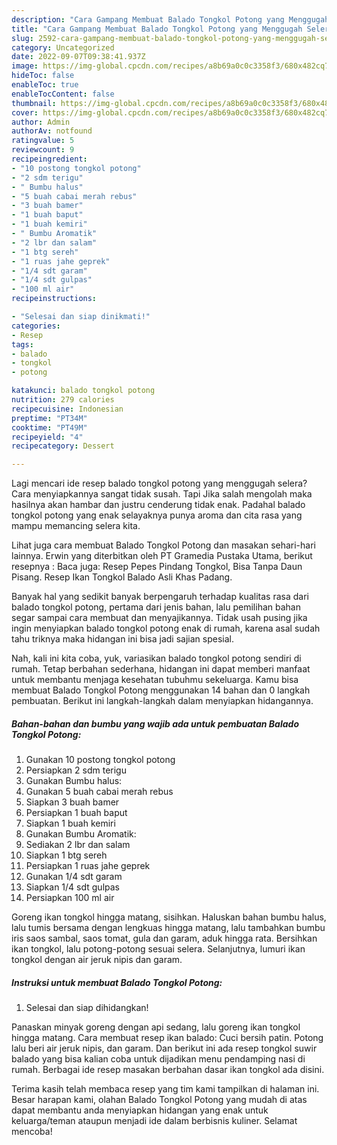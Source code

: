 ```yaml
---
description: "Cara Gampang Membuat Balado Tongkol Potong yang Menggugah Selera"
title: "Cara Gampang Membuat Balado Tongkol Potong yang Menggugah Selera"
slug: 2592-cara-gampang-membuat-balado-tongkol-potong-yang-menggugah-selera
category: Uncategorized
date: 2022-09-07T09:38:41.937Z
image: https://img-global.cpcdn.com/recipes/a8b69a0c0c3358f3/680x482cq70/balado-tongkol-potong-foto-resep-utama.jpg
hideToc: false
enableToc: true
enableTocContent: false
thumbnail: https://img-global.cpcdn.com/recipes/a8b69a0c0c3358f3/680x482cq70/balado-tongkol-potong-foto-resep-utama.jpg
cover: https://img-global.cpcdn.com/recipes/a8b69a0c0c3358f3/680x482cq70/balado-tongkol-potong-foto-resep-utama.jpg
author: Admin
authorAv: notfound
ratingvalue: 5
reviewcount: 9
recipeingredient:
- "10 postong tongkol potong"
- "2 sdm terigu"
- " Bumbu halus"
- "5 buah cabai merah rebus"
- "3 buah bamer"
- "1 buah baput"
- "1 buah kemiri"
- " Bumbu Aromatik"
- "2 lbr dan salam"
- "1 btg sereh"
- "1 ruas jahe geprek"
- "1/4 sdt garam"
- "1/4 sdt gulpas"
- "100 ml air"
recipeinstructions:

- "Selesai dan siap dinikmati!"
categories:
- Resep
tags:
- balado
- tongkol
- potong

katakunci: balado tongkol potong 
nutrition: 279 calories
recipecuisine: Indonesian
preptime: "PT34M"
cooktime: "PT49M"
recipeyield: "4"
recipecategory: Dessert

---
```



Lagi mencari ide resep balado tongkol potong yang menggugah selera? Cara menyiapkannya sangat tidak susah. Tapi Jika salah mengolah maka hasilnya akan hambar dan justru cenderung tidak enak. Padahal balado tongkol potong yang enak selayaknya punya aroma dan cita rasa yang mampu memancing selera kita.


Lihat juga cara membuat Balado Tongkol Potong dan masakan sehari-hari lainnya. Erwin yang diterbitkan oleh PT Gramedia Pustaka Utama, berikut resepnya : Baca juga: Resep Pepes Pindang Tongkol, Bisa Tanpa Daun Pisang. Resep Ikan Tongkol Balado Asli Khas Padang.

Banyak hal yang sedikit banyak berpengaruh terhadap kualitas rasa dari balado tongkol potong, pertama dari jenis bahan, lalu pemilihan bahan segar sampai cara membuat dan menyajikannya. Tidak usah pusing jika ingin menyiapkan balado tongkol potong enak di rumah, karena asal sudah tahu triknya maka hidangan ini bisa jadi sajian spesial.


Nah, kali ini kita coba, yuk, variasikan balado tongkol potong sendiri di rumah. Tetap berbahan sederhana, hidangan ini dapat memberi manfaat untuk membantu menjaga kesehatan tubuhmu sekeluarga. Kamu bisa membuat Balado Tongkol Potong menggunakan 14 bahan dan 0 langkah pembuatan. Berikut ini langkah-langkah dalam menyiapkan hidangannya.

<!--inarticleads1-->

##### Bahan-bahan dan bumbu yang wajib ada untuk pembuatan Balado Tongkol Potong:

1. Gunakan 10 postong tongkol potong
1. Persiapkan 2 sdm terigu
1. Gunakan  Bumbu halus:
1. Gunakan 5 buah cabai merah rebus
1. Siapkan 3 buah bamer
1. Persiapkan 1 buah baput
1. Siapkan 1 buah kemiri
1. Gunakan  Bumbu Aromatik:
1. Sediakan 2 lbr dan salam
1. Siapkan 1 btg sereh
1. Persiapkan 1 ruas jahe geprek
1. Gunakan 1/4 sdt garam
1. Siapkan 1/4 sdt gulpas
1. Persiapkan 100 ml air


Goreng ikan tongkol hingga matang, sisihkan. Haluskan bahan bumbu halus, lalu tumis bersama dengan lengkuas hingga matang, lalu tambahkan bumbu iris saos sambal, saos tomat, gula dan garam, aduk hingga rata. Bersihkan ikan tongkol, lalu potong-potong sesuai selera. Selanjutnya, lumuri ikan tongkol dengan air jeruk nipis dan garam. 

<!--inarticleads2-->

##### Instruksi untuk membuat Balado Tongkol Potong:


1. Selesai dan siap dihidangkan!

Panaskan minyak goreng dengan api sedang, lalu goreng ikan tongkol hingga matang. Cara membuat resep ikan balado: Cuci bersih patin. Potong lalu beri air jeruk nipis, dan garam. Dan berikut ini ada resep tongkol suwir balado yang bisa kalian coba untuk dijadikan menu pendamping nasi di rumah. Berbagai ide resep masakan berbahan dasar ikan tongkol ada disini. 

Terima kasih telah membaca resep yang tim kami tampilkan di halaman ini. Besar harapan kami, olahan Balado Tongkol Potong yang mudah di atas dapat membantu anda menyiapkan hidangan yang enak untuk keluarga/teman ataupun menjadi ide dalam berbisnis kuliner. Selamat mencoba!
